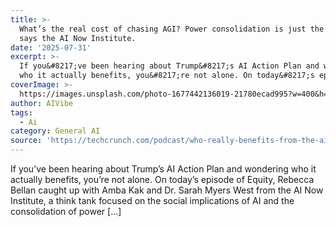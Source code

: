 ```yaml
---
title: >-
  What’s the real cost of chasing AGI? Power consolidation is just the start,
  says the AI Now Institute.
date: '2025-07-31'
excerpt: >-
  If you&#8217;ve been hearing about Trump&#8217;s AI Action Plan and wondering
  who it actually benefits, you&#8217;re not alone. On today&#8217;s episo...
coverImage: >-
  https://images.unsplash.com/photo-1677442136019-21780ecad995?w=400&h=200&fit=crop&auto=format
author: AIVibe
tags:
  - Ai
category: General AI
source: 'https://techcrunch.com/podcast/who-really-benefits-from-the-ai-boom/'
---
```

If you&#8217;ve been hearing about Trump&#8217;s AI Action Plan and wondering who it actually benefits, you&#8217;re not alone. On today&#8217;s episode of Equity, Rebecca Bellan caught up with Amba Kak and Dr. Sarah Myers West from the AI Now Institute, a think tank focused on the social implications of AI and the consolidation of power [&#8230;]
